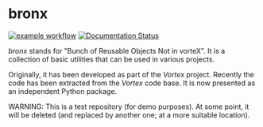 # bronx

[![example workflow](https://github.com/meunierlf/bronx-beta/actions/workflows/lint_test_and_doc.yml/badge.svg)](https://github.com/meunierlf/bronx-beta/actions/workflows/lint_test_and_doc.yml)
[![Documentation Status](https://readthedocs.org/projects/bronx-beta/badge/?version=latest)](https://bronx-beta.readthedocs.io/en/latest/?badge=latest)

*bronx* stands for "Bunch of Reusable Objects Not in vorteX". It is a collection
of basic utilities that can be used in various projects.

Originally, it has been developed as part of the *Vortex* project. Recently
the  code has been extracted from the *Vortex* code base. It is now presented
as an independent Python package.

WARNING: This is a test repository (for demo purposes). At some point, it will
be deleted (and replaced by another one; at a more suitable location).
